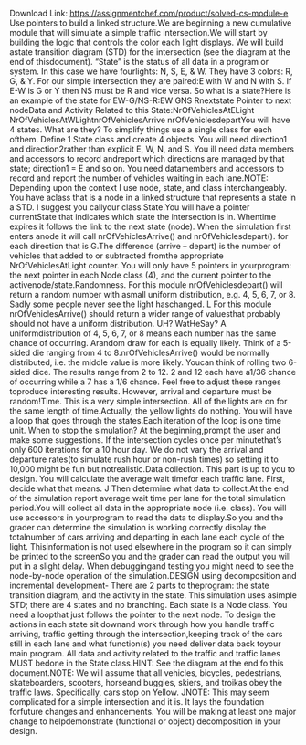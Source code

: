 Download Link: https://assignmentchef.com/product/solved-cs-module-e
<br>
Use pointers to build a linked structure.We are beginning a new cumulative module that will simulate a simple traffic intersection.We will start by building the logic that controls the color each light displays. We will build astate transition diagram (STD) for the intersection (see the diagram at the end of thisdocument). “State” is the status of all data in a program or system. In this case we have fourlights: N, S, E, &amp; W. They have 3 colors: R, G, &amp; Y. For our simple intersection they are paired:E with W and N with S. If E-W is G or Y then NS must be R and vice versa. So what is a state?Here is an example of the state for EW-G/NS-R:EW GNS Rnextstate Pointer to next nodeData and Activity Related to this State:NrOfVehiclesAtELight NrOfVehiclesAtWLightnrOfVehiclesArrive nrOfVehiclesdepartYou will have 4 states. What are they? To simplify things use a single class for each ofthem. Define 1 State class and create 4 objects. You will need direction1 and direction2rather than explicit E, W, N, and S. You ill need data members and accessors to record andreport which directions are managed by that state; direction1 = E and so on. You need datamembers and accessors to record and report the number of vehicles waiting in each lane.NOTE: Depending upon the context I use node, state, and class interchangeably. You have aclass that is a node in a linked structure that represents a state in a STD. I suggest you callyour class State.You will have a pointer currentState that indicates which state the intersection is in. Whentime expires it follows the link to the next state (node). When the simulation first enters anode it will call nrOfVehiclesArrive() and nrOfVehiclesdepart(). for each direction that is G.The difference (arrive – depart) is the number of vehicles that added to or subtracted fromthe appropriate NrOfVehiclesAtLight counter. You will only have 5 pointers in yourprogram: the next pointer in each Node class (4), and the current pointer to the activenode/state.Randomness. For this module nrOfVehiclesdepart() will return a random number with asmall uniform distribution, e.g. 4, 5, 6, 7, or 8. Sadly some people never see the light haschanged. L For this module nrOfVehiclesArrive() should return a wider range of valuesthat probably should not have a uniform distribution. UH? WatHeSay? A uniformdistribution of 4, 5, 6, 7, or 8 means each number has the same chance of occurring. Arandom draw for each is equally likely. Think of a 5-sided die ranging from 4 to 8.nrOfVehiclesArrive() would be normally distributed, i.e. the middle value is more likely. Youcan think of rolling two 6-sided dice. The results range from 2 to 12. 2 and 12 each have a1/36 chance of occurring while a 7 has a 1/6 chance. Feel free to adjust these ranges toproduce interesting results. However, arrival and departure must be random!Time. This is a very simple intersection. All of the lights are on for the same length of time.Actually, the yellow lights do nothing. You will have a loop that goes through the states.Each iteration of the loop is one time unit. When to stop the simulation? At the beginning,prompt the user and make some suggestions. If the intersection cycles once per minutethat’s only 600 iterations for a 10 hour day. We do not vary the arrival and departure rates(to simulate rush hour or non-rush times) so setting it to 10,000 might be fun but notrealistic.Data collection. This part is up to you to design. You will calculate the average wait timefor each traffic lane. First, decide what that means. J Then determine what data to collect.At the end of the simulation report average wait time per lane for the total simulation period.You will collect all data in the appropriate node (i.e. class). You will use accessors in yourprogram to read the data to display.So you and the grader can determine the simulation is working correctly display the totalnumber of cars arriving and departing in each lane each cycle of the light. Thisinformation is not used elsewhere in the program so it can simply be printed to the screenSo you and the grader can read the output you will put in a slight delay. When debuggingand testing you might need to see the node-by-node operation of the simulation.DESIGN using decomposition and incremental development- There are 2 parts to theprogram: the state transition diagram, and the activity in the state. This simulation uses asimple STD; there are 4 states and no branching. Each state is a Node class. You need a loopthat just follows the pointer to the next node. To design the actions in each state sit downand work through how you handle traffic arriving, traffic getting through the intersection,keeping track of the cars still in each lane and what function(s) you need deliver data back toyour main program. All data and activity related to the traffic and traffic lanes MUST bedone in the State class.HINT: See the diagram at the end fo this document.NOTE: We will assume that all vehicles, bicycles, pedestrians, skateboarders, scooters, horseand buggies, skiers, and troikas obey the traffic laws. Specifically, cars stop on Yellow. JNOTE: This may seem complicated for a simple intersection and it is. It lays the foundation forfuture changes and enhancements. You will be making at least one major change to helpdemonstrate (functional or object) decomposition in your design.